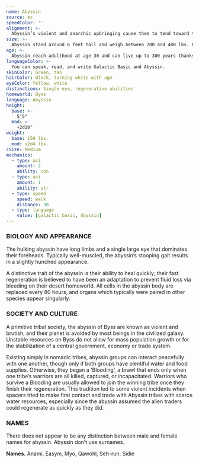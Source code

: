 ```yaml
---
name: Abyssin
source: ec
speedColor: ''
alignment: >-
  Abyssin’s violent and anarchic upbringing cause them to tend toward the dark side, though there are exceptions.
size: >-
  Abyssin stand around 6 feet tall and weigh between 200 and 400 lbs. Regardless of your position in that range, your size is Medium.
age: >-
  Abyssin reach adulthood at age 30 and can live up to 300 years thanks to their regenerative abilities.
languageColor: >-
  You can speak, read, and write Galactic Basic and Abyssin. 
skinColor: Green, tan
hairColor: Black, turning white with age
eyeColor: Yellow, white
distinctions: Single eye, regenerative abilities
homeworld: Byss
language: Abyssin
height:
  base: >-
    5’5"
  mod: >-
    +2d10"
weight:
  base: 150 lbs.
  mod: x2d4 lbs.
cSize: Medium
mechanics:
  - type: asi
    amount: 2
    ability: con
  - type: asi
    amount: 1
    ability: str
  - type: speed
    speed: walk
    distance: 30
  - type: language
    value: [galactic_basic, Abyssin]
---
```

### BIOLOGY AND APPEARANCE
The hulking abyssin have long limbs and a single large eye that dominates their foreheads. Typically well-muscled, the abyssin’s stooping gait results in a slightly hunched appearance.

A distinctive trait of the abyssin is their ability to heal quickly; their fast regeneration is believed to have been an adaptation to prevent fluid loss via bleeding on their desert homeworld. All cells in the abyssin body are replaced every 80 hours, and organs which typically were paired in other species appear singularly.

### SOCIETY AND CULTURE
A primitive tribal society, the abyssin of Byss are known as violent and brutish, and their planet is avoided by most beings in the civilized galaxy. Unstable resources on Byss do not allow for mass population growth or for the stabilization of a central government, economy or trade system.

Existing simply in nomadic tribes, abyssin groups can interact peacefully with one another, though only if both groups have plentiful water and food supplies. Otherwise, they began a ‘Blooding’, a brawl that ends only when one tribe’s warriors are all killed, captured, or incapacitated. Warriors who survive a Blooding are usually allowed to join the winning tribe once they finish their regeneration. This tradition led to some violent incidents when spacers tried to make first contact and trade with Abyssin tribes with scarce water resources, especially since the abyssin assumed the alien traders could regenerate as quickly as they did.

### NAMES
There does not appear to be any distinction between male and female names for abyssin. Abyssin don’t use surnames.

__Names.__ Anami, Easym, Myo, Qawohl, Seh-run, Sidie



    